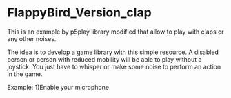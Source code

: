 # FlappyBird_Version_clap

This is an example by p5play library modified that allow to play with claps or any other noises.

The idea is to develop a game library with this simple resource. A disabled person or person with reduced mobility will be able to play without a joystick. You just have to whisper or make some noise to perform an action in the game.

Example:
1)Enable your microphone
